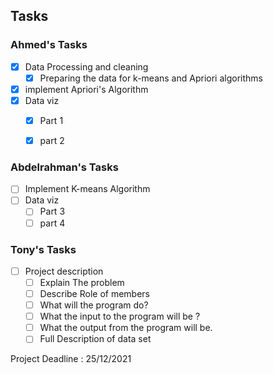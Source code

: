 ## Tasks

### Ahmed's Tasks

- [x] Data Processing and cleaning
  - [x] Preparing the data for k-means and Apriori algorithms
- [x] implement Apriori's Algorithm
- [x] Data viz
  - [x]  Part 1
  - [x]  part 2


### Abdelrahman's Tasks

- [ ] Implement K-means Algorithm
- [ ] Data viz
  - [ ]  Part 3
  - [ ]  part 4

### Tony's Tasks

- [ ] Project description
  - [ ] Explain The problem
  - [ ] Describe Role of members
  - [ ] What will the program do?
  - [ ] What the input to the program will be ? 
  - [ ] What the output from the program will be.
  - [ ] Full Description of data set

Project Deadline : 25/12/2021
